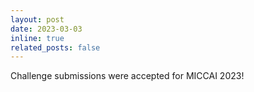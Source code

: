 ```yaml
---
layout: post
date: 2023-03-03
inline: true
related_posts: false
---
```


Challenge submissions were accepted for MICCAI 2023!
